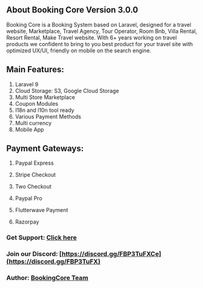 ## About Booking Core Version 3.0.0
Booking Core is a Booking System based on Laravel, designed for a travel website, Marketplace, Travel Agency, Tour Operator, Room Bnb, Villa Rental, Resort Rental, Make Travel website. With 6+ years working on travel products we confident to bring to you best product for your travel site with optimized UX/UI, friendly on mobile on the search engine.

## Main Features:

1. Laravel 9
2. Cloud Storage: S3, Google Cloud Storage
3. Multi Store Marketplace
4. Coupon Modules
5. I18n and l10n tool ready
6. Various Payment Methods
7. Multi currency
8. Mobile App

## Payment Gateways:

1. Paypal Express

2. Stripe Checkout

3. Two Checkout

4. Paypal Pro

5. Flutterwave Payment

6. Razorpay

### Get Support: [Click here](https://bookingcore.co)

### Join our Discord: [https://discord.gg/FBP3TuFXCe](https://discord.gg/FBP3TuFX)

### Author: [BookingCore Team](https://codecanyon.net/user/bookingcore)
